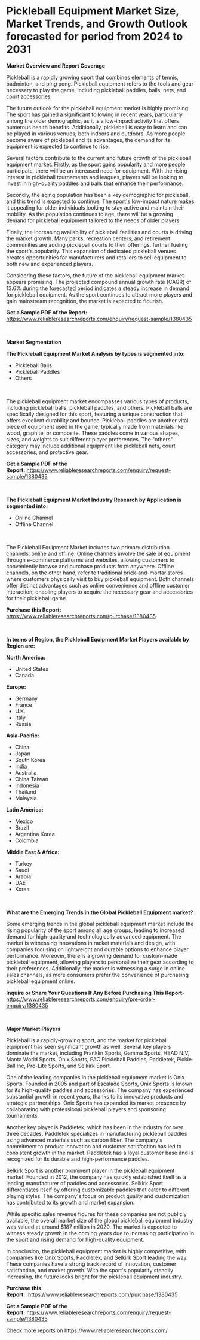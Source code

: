 <p><h1>Pickleball Equipment Market Size, Market Trends, and Growth Outlook forecasted for period from 2024 to 2031</h1></p><p><strong>Market Overview and Report Coverage</strong></p>
<p><p>Pickleball is a rapidly growing sport that combines elements of tennis, badminton, and ping pong. Pickleball equipment refers to the tools and gear necessary to play the game, including pickleball paddles, balls, nets, and court accessories. </p><p>The future outlook for the pickleball equipment market is highly promising. The sport has gained a significant following in recent years, particularly among the older demographic, as it is a low-impact activity that offers numerous health benefits. Additionally, pickleball is easy to learn and can be played in various venues, both indoors and outdoors. As more people become aware of pickleball and its advantages, the demand for its equipment is expected to continue to rise.</p><p>Several factors contribute to the current and future growth of the pickleball equipment market. Firstly, as the sport gains popularity and more people participate, there will be an increased need for equipment. With the rising interest in pickleball tournaments and leagues, players will be looking to invest in high-quality paddles and balls that enhance their performance.</p><p>Secondly, the aging population has been a key demographic for pickleball, and this trend is expected to continue. The sport's low-impact nature makes it appealing for older individuals looking to stay active and maintain their mobility. As the population continues to age, there will be a growing demand for pickleball equipment tailored to the needs of older players.</p><p>Finally, the increasing availability of pickleball facilities and courts is driving the market growth. Many parks, recreation centers, and retirement communities are adding pickleball courts to their offerings, further fueling the sport's popularity. This expansion of dedicated pickleball venues creates opportunities for manufacturers and retailers to sell equipment to both new and experienced players.</p><p>Considering these factors, the future of the pickleball equipment market appears promising. The projected compound annual growth rate (CAGR) of 13.6% during the forecasted period indicates a steady increase in demand for pickleball equipment. As the sport continues to attract more players and gain mainstream recognition, the market is expected to flourish.</p></p>
<p><strong>Get a Sample PDF of the Report:</strong> <a href="https://www.reliableresearchreports.com/enquiry/request-sample/1380435">https://www.reliableresearchreports.com/enquiry/request-sample/1380435</a></p>
<p>&nbsp;</p>
<p><strong>Market Segmentation</strong></p>
<p><strong>The Pickleball Equipment Market Analysis by types is segmented into:</strong></p>
<p><ul><li>Pickleball Balls</li><li>Pickleball Paddles</li><li>Others</li></ul></p>
<p>&nbsp;</p>
<p><p>The pickleball equipment market encompasses various types of products, including pickleball balls, pickleball paddles, and others. Pickleball balls are specifically designed for this sport, featuring a unique construction that offers excellent durability and bounce. Pickleball paddles are another vital piece of equipment used in the game, typically made from materials like wood, graphite, or composite. These paddles come in various shapes, sizes, and weights to suit different player preferences. The "others" category may include additional equipment like pickleball nets, court accessories, and protective gear.</p></p>
<p><strong>Get a Sample PDF of the Report:</strong>&nbsp;<a href="https://www.reliableresearchreports.com/enquiry/request-sample/1380435">https://www.reliableresearchreports.com/enquiry/request-sample/1380435</a></p>
<p>&nbsp;</p>
<p><strong>The Pickleball Equipment Market Industry Research by Application is segmented into:</strong></p>
<p><ul><li>Online Channel</li><li>Offline Channel</li></ul></p>
<p>&nbsp;</p>
<p><p>The Pickleball Equipment Market includes two primary distribution channels: online and offline. Online channels involve the sale of equipment through e-commerce platforms and websites, allowing customers to conveniently browse and purchase products from anywhere. Offline channels, on the other hand, refer to traditional brick-and-mortar stores where customers physically visit to buy pickleball equipment. Both channels offer distinct advantages such as online convenience and offline customer interaction, enabling players to acquire the necessary gear and accessories for their pickleball game.</p></p>
<p><strong>Purchase this Report:</strong>&nbsp; <a href="https://www.reliableresearchreports.com/purchase/1380435">https://www.reliableresearchreports.com/purchase/1380435</a></p>
<p>&nbsp;</p>
<p><strong>In terms of Region, the Pickleball Equipment Market Players available by Region are:</strong></p>
<p>
    <p> <strong> North America: </strong>
        <ul>
            <li>United States</li>
            <li>Canada</li>
        </ul>
        </p> 
    <p> <strong> Europe: </strong>
        <ul>
            <li>Germany</li>
            <li>France</li>
            <li>U.K.</li>
            <li>Italy</li>
            <li>Russia</li>
        </ul>
        </p> 
    <p> <strong> Asia-Pacific: </strong>
        <ul>
            <li>China</li>
            <li>Japan</li>
            <li>South Korea</li>
            <li>India</li>
            <li>Australia</li>
            <li>China Taiwan</li>
            <li>Indonesia</li>
            <li>Thailand</li>
            <li>Malaysia</li>
        </ul>
        </p> 
    <p> <strong> Latin America: </strong>
        <ul>
            <li>Mexico</li>
            <li>Brazil</li>
            <li>Argentina Korea</li>
            <li>Colombia</li>
        </ul>
        </p> 
    <p> <strong> Middle East & Africa: </strong>
        <ul>
            <li>Turkey</li>
            <li>Saudi</li>
            <li>Arabia</li>
            <li>UAE</li>
            <li>Korea</li>
        </ul>
    </p>
    </p>
<p>&nbsp;</p>
<p><strong>What are the Emerging Trends in the Global Pickleball Equipment market?</strong></p>
<p><p>Some emerging trends in the global pickleball equipment market include the rising popularity of the sport among all age groups, leading to increased demand for high-quality and technologically advanced equipment. The market is witnessing innovations in racket materials and design, with companies focusing on lightweight and durable options to enhance player performance. Moreover, there is a growing demand for custom-made pickleball equipment, allowing players to personalize their gear according to their preferences. Additionally, the market is witnessing a surge in online sales channels, as more consumers prefer the convenience of purchasing pickleball equipment online.</p></p>
<p><strong>Inquire or Share Your Questions If Any Before Purchasing This Report</strong>- <a href="https://www.reliableresearchreports.com/enquiry/pre-order-enquiry/1380435">https://www.reliableresearchreports.com/enquiry/pre-order-enquiry/1380435</a></p>
<p>&nbsp;</p>
<p><strong>Major Market Players</strong></p>
<p><p>Pickleball is a rapidly-growing sport, and the market for pickleball equipment has seen significant growth as well. Several key players dominate the market, including Franklin Sports, Gamma Sports, HEAD N.V, Manta World Sports, Onix Sports, PAC Pickleball Paddles, Paddletek, Pickle-Ball Inc, Pro-Lite Sports, and Selkirk Sport.</p><p>One of the leading companies in the pickleball equipment market is Onix Sports. Founded in 2005 and part of Escalade Sports, Onix Sports is known for its high-quality paddles and accessories. The company has experienced substantial growth in recent years, thanks to its innovative products and strategic partnerships. Onix Sports has expanded its market presence by collaborating with professional pickleball players and sponsoring tournaments.</p><p>Another key player is Paddletek, which has been in the industry for over three decades. Paddletek specializes in manufacturing pickleball paddles using advanced materials such as carbon fiber. The company's commitment to product innovation and customer satisfaction has led to consistent growth in the market. Paddletek has a loyal customer base and is recognized for its durable and high-performance paddles.</p><p>Selkirk Sport is another prominent player in the pickleball equipment market. Founded in 2012, the company has quickly established itself as a leading manufacturer of paddles and accessories. Selkirk Sport differentiates itself by offering customizable paddles that cater to different playing styles. The company's focus on product quality and customization has contributed to its growth and market expansion.</p><p>While specific sales revenue figures for these companies are not publicly available, the overall market size of the global pickleball equipment industry was valued at around $187 million in 2020. The market is expected to witness steady growth in the coming years due to increasing participation in the sport and rising demand for high-quality equipment.</p><p>In conclusion, the pickleball equipment market is highly competitive, with companies like Onix Sports, Paddletek, and Selkirk Sport leading the way. These companies have a strong track record of innovation, customer satisfaction, and market growth. With the sport's popularity steadily increasing, the future looks bright for the pickleball equipment industry.</p></p>
<p><strong>Purchase this Report:</strong>&nbsp;&nbsp;<a href="https://www.reliableresearchreports.com/purchase/1380435">https://www.reliableresearchreports.com/purchase/1380435</a></p>
<p></p>
<p><strong>Get a Sample PDF of the Report:</strong>&nbsp;<a href="https://www.reliableresearchreports.com/enquiry/request-sample/1380435">https://www.reliableresearchreports.com/enquiry/request-sample/1380435</a></p>
<p>Check more reports on https://www.reliableresearchreports.com/</p>